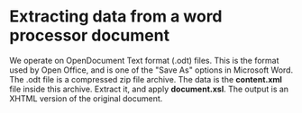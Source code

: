 # Extracting data from a word processor document

We operate on OpenDocument Text format (.odt) files. This is the format used by Open Office, and is one of the "Save As" options in Microsoft Word. The .odt file is a compressed zip file archive. The data is the **content.xml** file inside this archive. Extract it, and apply **document.xsl**. The output is an XHTML version of the original document.
